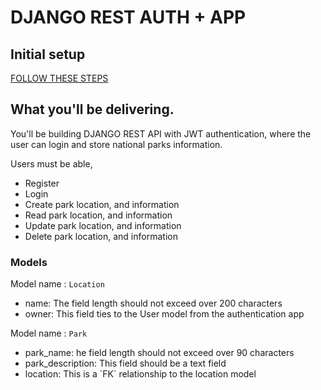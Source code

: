 
# DJANGO REST AUTH + APP

## Initial setup
[FOLLOW THESE STEPS](https://git.generalassemb.ly/SEIR-224/DJANGO-SETUP/blob/master/README.md)

## What you'll be delivering. 
You'll be building DJANGO REST API with JWT authentication, where the user can login and store national parks information.  

Users must be able,
 - Register
 - Login
 - Create park location, and information
 - Read park location, and information
 - Update park location, and information
 - Delete park location, and information

### Models

Model name : `Location`
<ul>
 <li>name: The field length should not exceed over 200 characters</li>
 <li>owner: This field ties to the User model from the authentication app</li>
</ul>

Model name : `Park`
<ul>
 <li>park_name: he field length should not exceed over 90 characters</li>
 <li>park_description: This field should be a text field</li>
 <li>location: This is a `FK` relationship to the location model</li>
</ul>

